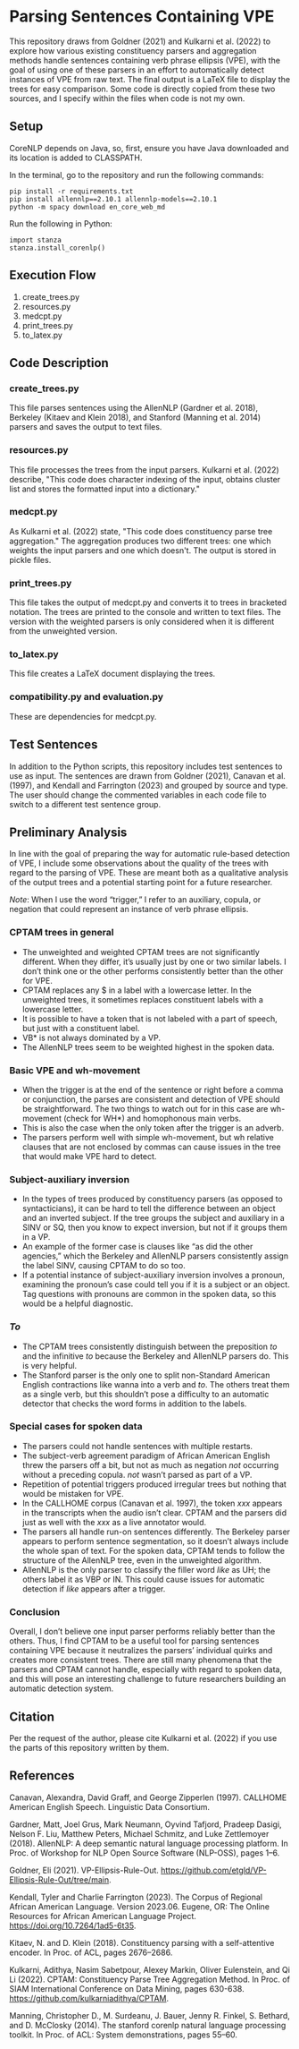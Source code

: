 # Parsing Sentences Containing VPE

This repository draws from Goldner (2021) and Kulkarni et al. (2022) to explore how various existing
constituency parsers and aggregation methods handle sentences containing verb phrase ellipsis (VPE), with the goal of 
using one of these parsers in an effort to automatically detect instances of VPE from raw text.
The final output is a LaTeX file to display the trees for easy comparison.
Some code is directly copied from these two sources, and I specify within the files when code is not my own.

## Setup
CoreNLP depends on Java, so, first, ensure you have Java downloaded and its location is added to CLASSPATH.

In the terminal, go to the repository and run the following commands:
```
pip install -r requirements.txt
pip install allennlp==2.10.1 allennlp-models==2.10.1
python -m spacy download en_core_web_md
```

Run the following in Python:
```
import stanza
stanza.install_corenlp()
```

## Execution Flow
1. create_trees.py
2. resources.py
3. medcpt.py
4. print_trees.py
5. to_latex.py

## Code Description
### create_trees.py
This file parses sentences using the AllenNLP (Gardner et al. 2018), Berkeley (Kitaev and Klein 2018), 
and Stanford (Manning et al. 2014) parsers and saves the output to text files.

### resources.py
This file processes the trees from the input parsers. Kulkarni et al. (2022) describe, 
"This code does character indexing of the input, obtains cluster list and stores the formatted input into a dictionary."

### medcpt.py
As Kulkarni et al. (2022) state, "This code does constituency parse tree aggregation." 
The aggregation produces two different trees:
one which weights the input parsers and one which doesn't. The output is stored in pickle files.

### print_trees.py
This file takes the output of medcpt.py and converts it to trees in bracketed notation. The trees are
printed to the console and written to text files. The version with the weighted parsers is only considered when it is 
different from the unweighted version.

### to_latex.py
This file creates a LaTeX document displaying the trees.

### compatibility.py and evaluation.py
These are dependencies for medcpt.py.

## Test Sentences
In addition to the Python scripts, this repository includes test sentences to use as input.
The sentences are drawn from Goldner (2021), Canavan et al. (1997), and Kendall and Farrington (2023) and grouped by 
source and type.
The user should change the commented variables in each code file to switch to a different test sentence group.

## Preliminary Analysis
In line with the goal of preparing the way for automatic rule-based detection of VPE, I include some observations about 
the quality of the trees with regard to the parsing of VPE. These are meant both as a qualitative analysis of the 
output trees and a potential starting point for a future researcher.

*Note*: When I use the word “trigger,” I refer to an auxiliary, copula, or negation that could represent an instance of verb 
phrase ellipsis.

### CPTAM trees in general
- The unweighted and weighted CPTAM trees are not significantly different. When they differ, it’s usually just by one 
or two similar labels. I don’t think one or the other performs consistently better than the other for VPE.
- CPTAM replaces any $ in a label with a lowercase letter. In the unweighted trees, it sometimes replaces constituent 
labels with a lowercase letter.
- It is possible to have a token that is not labeled with a part of speech, but just with a constituent label.
- VB* is not always dominated by a VP.
- The AllenNLP trees seem to be weighted highest in the spoken data.

### Basic VPE and wh-movement
- When the trigger is at the end of the sentence or right before a comma or conjunction, the parses are consistent and 
detection of VPE should be straightforward. The two things to watch out for in this case are wh-movement (check for WH*)
 and homophonous main verbs.
- This is also the case when the only token after the trigger is an adverb.
- The parsers perform well with simple wh-movement, but wh relative clauses that are not enclosed by commas can cause 
issues in the tree that would make VPE hard to detect.

### Subject-auxiliary inversion
- In the types of trees produced by constituency parsers (as opposed to syntacticians), it can be hard to tell the 
difference between an object and an inverted subject. If the tree groups the subject and auxiliary in a SINV or SQ, 
then you know to expect inversion, but not if it groups them in a VP.
- An example of the former case is clauses like “as did the other agencies,” which the Berkeley and AllenNLP parsers 
consistently assign the label SINV, causing CPTAM to do so too.
- If a potential instance of subject-auxiliary inversion involves a pronoun, examining the pronoun’s case could tell 
you if it is a subject or an object. Tag questions with pronouns are common in the spoken data, so this would be a 
helpful diagnostic.

### *To*
- The CPTAM trees consistently distinguish between the preposition *to* and the infinitive *to* because the Berkeley and 
AllenNLP parsers do. This is very helpful.
- The Stanford parser is the only one to split non-Standard American English contractions like wanna into a verb and 
*to*.
 The others treat them as a single verb, but this shouldn’t pose a difficulty to an automatic detector that checks the 
word forms in addition to the labels.

### Special cases for spoken data
- The parsers could not handle sentences with multiple restarts.
- The subject-verb agreement paradigm of African American English threw the parsers off a bit, but not as much as 
negation *not* occurring without a preceding copula. *not* wasn’t parsed as part of a VP.
- Repetition of potential triggers produced irregular trees but nothing that would be mistaken for VPE.
- In the CALLHOME corpus (Canavan et al. 1997), the token *xxx* appears in the transcripts when the audio isn’t clear. 
CPTAM and the parsers did just as well with the *xxx* as a live annotator would.
- The parsers all handle run-on sentences differently. The Berkeley parser appears to perform sentence segmentation, 
so it doesn’t always include the whole span of text. For the spoken data, CPTAM tends to follow the structure of the 
AllenNLP tree, even in the unweighted algorithm.
- AllenNLP is the only parser to classify the filler word *like* as UH; the others label it as VBP or IN. This could 
cause issues for automatic detection if *like* appears after a trigger.

### Conclusion
Overall, I don’t believe one input parser performs reliably better than the others. Thus, I find CPTAM to be a useful 
tool for parsing sentences containing VPE because it neutralizes the parsers’ individual quirks and creates more 
consistent trees. There are still many phenomena that the parsers and CPTAM cannot handle, especially with regard to 
spoken data, and this will pose an interesting challenge to future researchers building an automatic detection system.

## Citation
Per the request of the author, please cite Kulkarni et al. (2022) if you use the parts of this repository written by 
them.

## References
Canavan, Alexandra, David Graff, and George Zipperlen (1997). CALLHOME American English Speech. Linguistic Data 
Consortium.

Gardner, Matt, Joel Grus, Mark Neumann, Oyvind Tafjord, Pradeep Dasigi, Nelson F. Liu, Matthew Peters, Michael
Schmitz, and Luke Zettlemoyer (2018). AllenNLP: A deep semantic natural language processing platform. In Proc. of 
Workshop for NLP Open Source Software (NLP-OSS), pages 1–6.

Goldner, Eli (2021). VP-Ellipsis-Rule-Out. https://github.com/etgld/VP-Ellipsis-Rule-Out/tree/main.

Kendall, Tyler and Charlie Farrington (2023). The Corpus of Regional African American Language. Version 2023.06. 
Eugene, OR: The Online Resources for African American Language Project. https://doi.org/10.7264/1ad5-6t35.

Kitaev, N. and D. Klein (2018). Constituency parsing with a self-attentive encoder. In Proc. of ACL, pages 2676–2686.

Kulkarni, Adithya, Nasim Sabetpour, Alexey Markin, Oliver Eulenstein, and Qi Li (2022). 
CPTAM: Constituency Parse Tree Aggregation Method. In Proc. of SIAM International Conference on Data Mining, 
pages 630-638. https://github.com/kulkarniadithya/CPTAM.

Manning, Christopher D., M. Surdeanu, J. Bauer, Jenny R. Finkel, S. Bethard, and D. McClosky (2014). The stanford 
corenlp natural language processing toolkit. In Proc. of ACL: System demonstrations, pages 55–60.
